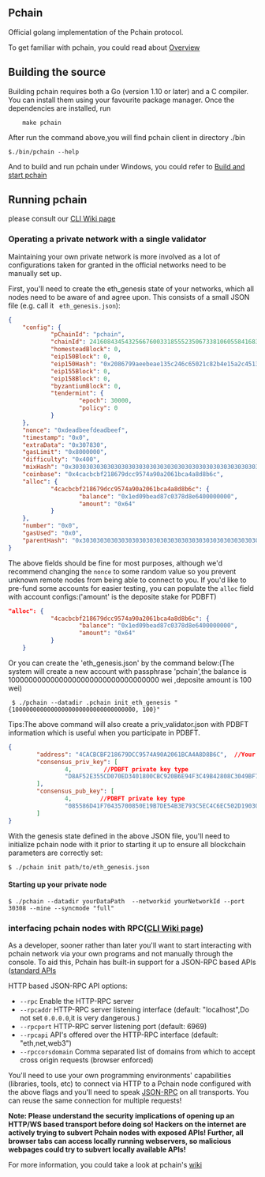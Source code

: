## Pchain

Official golang implementation of the Pchain protocol.

To get familiar with pchain, you could read about [Overview](https://github.com/pchain-org/pchain/wiki/Welcome-to-pchain)

## Building the source

Building pchain requires both a Go (version 1.10 or later) and a C compiler.
You can install them using your favourite package manager.
Once the dependencies are installed, run
```
    make pchain
```
After run the command above,you will find pchain client in directory ./bin

```
$./bin/pchain --help

```

And to build and run pchain under Windows, you could refer to [Build and start pchain](https://github.com/pchain-org/pchain/wiki/Build-and-start-pchain)

## Running pchain

please consult our
[CLI Wiki page](https://github.com/pchain-org/pchain/wiki/Command-Line-Options)


### Operating a private network with a single validator

Maintaining your own private network is more involved as a lot of configurations taken for granted in
the official networks need to be manually set up.

First, you'll need to create the eth_genesis state of your networks, which all nodes need to be aware of
and agree upon. This consists of a small JSON file (e.g. call it ` eth_genesis.json`):

```json
{
    "config": {
            "pChainId": "pchain",
            "chainId": 24160843454325667600331855523506733810605584168331177014437733538279768116753,
            "homesteadBlock": 0,
            "eip150Block": 0,
            "eip150Hash": "0x2086799aeebeae135c246c65021c82b4e15a2c451340993aacfd2751886514f0",
            "eip155Block": 0,
            "eip158Block": 0,
            "byzantiumBlock": 0,
            "tendermint": {
                    "epoch": 30000,
                    "policy": 0
            }
    },
    "nonce": "0xdeadbeefdeadbeef",
    "timestamp": "0x0",
    "extraData": "0x307830",
    "gasLimit": "0x8000000",
    "difficulty": "0x400",
    "mixHash": "0x3030303030303030303030303030303030303030303030303030303030303030",
    "coinbase": "0x4cacbcbf218679dcc9574a90a2061bca4a8d8b6c",
    "alloc": {
            "4cacbcbf218679dcc9574a90a2061bca4a8d8b6c": {
                    "balance": "0x1ed09bead87c0378d8e6400000000",
                    "amount": "0x64"
            }
    },
    "number": "0x0",
    "gasUsed": "0x0",
    "parentHash": "0x3030303030303030303030303030303030303030303030303030303030303030"
}
```

The above fields should be fine for most purposes, although we'd recommend changing the `nonce` to
some random value so you prevent unknown remote nodes from being able to connect to you. If you'd
like to pre-fund some accounts for easier testing, you can populate the `alloc` field with account
configs:('amount' is the deposite stake for PDBFT)


```json
"alloc": {
            "4cacbcbf218679dcc9574a90a2061bca4a8d8b6c": {
                    "balance": "0x1ed09bead87c0378d8e6400000000",
                    "amount": "0x64"
            }
    }
```

Or you can create the 'eth_genesis.json' by the command below:(The system will create a new account with passphrase 'pchain',the balance is 10000000000000000000000000000000000 wei ,deposite amount is 100 wei)

```
 $ ./pchain --datadir .pchain init_eth_genesis "{10000000000000000000000000000000000, 100}"
```

Tips:The above command will also create a priv_validator.json with PDBFT information which is useful when you participate in PDBFT.
```json
{
        "address": "4CACBCBF218679DCC9574A90A2061BCA4A8D8B6C",  //Your Pchain address for PDBFT reward
        "consensus_priv_key": [
                4,         //PDBFT private key type
                "D8AF52E355CD070ED3401800CBC920B6E94F3C49B42808C3049BF7BDB1FA3B19"  //PDBFT private key
        ],
        "consensus_pub_key": [
                4,        //PDBFT private key type
                "085586D41F70435700850E19B7DE54B3E793C5EC4C6EC502D19030EF4F2122823E5A765E56CBA7B4C57E50561F77B022313C39895CA303F3C95D7B7282412F334778B95ACE046A79AEA4DB148334527250C8895AC5DB80459BF5D367236B59AF2DB5C0254E30A6D8CD1FA10AB8A5D872F5EBD312D3160D3E4DD496973BDC75E0"   //PDBFT public key
        ]
}
```

With the genesis state defined in the above JSON file, you'll need to initialize  pchain node
with it prior to starting it up to ensure all blockchain parameters are correctly set:

```
$ ./pchain init path/to/eth_genesis.json
```

#### Starting up your private node

```
$ ./pchain --datadir yourDataPath  --networkid yourNetworkId --port 30308 --mine --syncmode "full" 
```

### interfacing pchain nodes with RPC([CLI Wiki page](https://github.com/pchain-org/pchain/wiki/Command-Line-Options))

As a developer, sooner rather than later you'll want to start interacting with pchain 
network via your own programs and not manually through the console. To aid this, Pchain has built-in
support for a JSON-RPC based APIs ([standard APIs](https://github.com/pchain-org/pchain/wiki/JSON-RPC)

HTTP based JSON-RPC API options:

  * `--rpc` Enable the HTTP-RPC server
  * `--rpcaddr` HTTP-RPC server listening interface (default: "localhost",Do not set `0.0.0.0`,it is very dangerous.)
  * `--rpcport` HTTP-RPC server listening port (default: 6969)
  * `--rpcapi` API's offered over the HTTP-RPC interface (default: "eth,net,web3")
  * `--rpccorsdomain` Comma separated list of domains from which to accept cross origin requests (browser enforced)

You'll need to use your own programming environments' capabilities (libraries, tools, etc) to connect
via HTTP to a Pchain node configured with the above flags and you'll need to speak [JSON-RPC](https://www.jsonrpc.org/specification)
on all transports. You can reuse the same connection for multiple requests!

**Note: Please understand the security implications of opening up an HTTP/WS based transport before
doing so! Hackers on the internet are actively trying to subvert Pchain nodes with exposed APIs!
Further, all browser tabs can access locally running webservers, so malicious webpages could try to
subvert locally available APIs!** 


For more information, you could take a look at pchain's [wiki](https://github.com/pchain-org/pchain/wiki)
